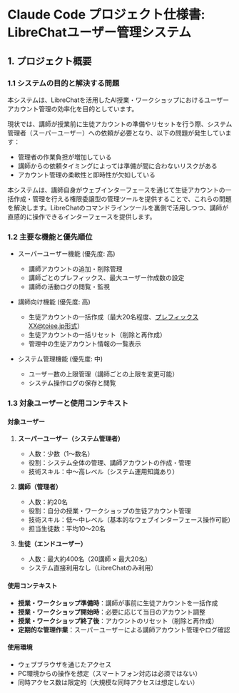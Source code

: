 # Claude Code プロジェクト仕様書: LibreChatユーザー管理システム

## 1. プロジェクト概要

### 1.1 システムの目的と解決する問題

本システムは、LibreChatを活用したAI授業・ワークショップにおけるユーザーアカウント管理の効率化を目的としています。

現状では、講師が授業前に生徒アカウントの準備やリセットを行う際、システム管理者（スーパーユーザー）への依頼が必要となり、以下の問題が発生しています：
- 管理者の作業負担が増加している
- 講師からの依頼タイミングによっては準備が間に合わないリスクがある
- アカウント管理の柔軟性と即時性が欠如している

本システムは、講師自身がウェブインターフェースを通じて生徒アカウントの一括作成・管理を行える権限委譲型の管理ツールを提供することで、これらの問題を解決します。LibreChatのコマンドラインツールを裏側で活用しつつ、講師が直感的に操作できるインターフェースを提供します。

### 1.2 主要な機能と優先順位

- スーパーユーザー機能 (優先度: 高)
  - 講師アカウントの追加・削除管理
  - 講師ごとのプレフィックス、最大ユーザー作成数の設定
  - 講師の活動ログの閲覧・監視

- 講師向け機能 (優先度: 高)
  - 生徒アカウントの一括作成（最大20名程度、プレフィックスXX@toiee.jp形式）
  - 生徒アカウントの一括リセット（削除と再作成）
  - 管理中の生徒アカウント情報の一覧表示

- システム管理機能 (優先度: 中)
  - ユーザー数の上限管理（講師ごとの上限を変更可能）
  - システム操作ログの保存と閲覧

### 1.3 対象ユーザーと使用コンテキスト

#### 対象ユーザー
1. **スーパーユーザー（システム管理者）**
   - 人数：少数（1〜数名）
   - 役割：システム全体の管理、講師アカウントの作成・管理
   - 技術スキル：中〜高レベル（システム運用知識あり）

2. **講師（管理者）**
   - 人数：約20名
   - 役割：自分の授業・ワークショップの生徒アカウント管理
   - 技術スキル：低〜中レベル（基本的なウェブインターフェース操作可能）
   - 担当生徒数：平均10〜20名

3. **生徒（エンドユーザー）**
   - 人数：最大約400名（20講師 × 最大20名）
   - システム直接利用なし（LibreChatのみ利用）

#### 使用コンテキスト
- **授業・ワークショップ準備時**：講師が事前に生徒アカウントを一括作成
- **授業・ワークショップ開始時**：必要に応じて当日のアカウント調整
- **授業・ワークショップ終了後**：アカウントのリセット（削除と再作成）
- **定期的な管理作業**：スーパーユーザーによる講師アカウント管理やログ確認

#### 使用環境
- ウェブブラウザを通じたアクセス
- PC環境からの操作を想定（スマートフォン対応は必須ではない）
- 同時アクセス数は限定的（大規模な同時アクセスは想定しない）